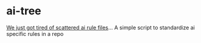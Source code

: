 # ai-tree
[We just got tired of scattered ai rule files](https://x.com/agnelnieves/status/1955259199518089698)... A simple script to standardize ai specific rules in a repo
